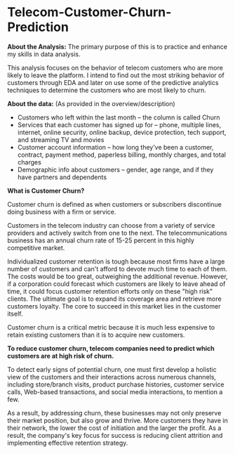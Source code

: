 # Telecom-Customer-Churn-Prediction

**About the Analysis:** The primary purpose of this is to practice and enhance my skills in data analysis.

This analysis focuses on the behavior of telecom customers who are more likely to leave the platform. I intend to find out the most striking behavior of customers through EDA and later on use some of the predictive analytics techniques to determine the customers who are most likely to churn.

**About the data:** (As provided in the overview/description)

- Customers who left within the last month – the column is called Churn
- Services that each customer has signed up for – phone, multiple lines, internet, online security, online backup, device protection, tech support, and streaming TV and movies
- Customer account information – how long they’ve been a customer, contract, payment method, paperless billing, monthly charges, and total charges
- Demographic info about customers – gender, age range, and if they have partners and dependents

**What is Customer Churn?**

Customer churn is defined as when customers or subscribers discontinue doing business with a firm or service.

Customers in the telecom industry can choose from a variety of service providers and actively switch from one to the next. The telecommunications business has an annual churn rate of 15-25 percent in this highly competitive market.

Individualized customer retention is tough because most firms have a large number of customers and can't afford to devote much time to each of them. The costs would be too great, outweighing the additional revenue. However, if a corporation could forecast which customers are likely to leave ahead of time, it could focus customer retention efforts only on these "high risk" clients. The ultimate goal is to expand its coverage area and retrieve more customers loyalty. The core to succeed in this market lies in the customer itself.

Customer churn is a critical metric because it is much less expensive to retain existing customers than it is to acquire new customers.


**To reduce customer churn, telecom companies need to predict which customers are at high risk of churn.**

To detect early signs of potential churn, one must first develop a holistic view of the customers and their interactions across numerous channels, including store/branch visits, product purchase histories, customer service calls, Web-based transactions, and social media interactions, to mention a few.

As a result, by addressing churn, these businesses may not only preserve their market position, but also grow and thrive. More customers they have in their network, the lower the cost of initiation and the larger the profit. As a result, the company's key focus for success is reducing client attrition and implementing effective retention strategy.
